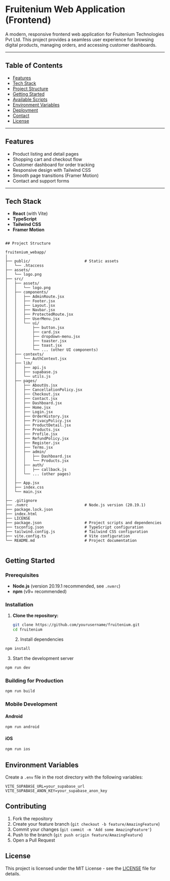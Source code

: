 # Fruitenium Web Application (Frontend)

A modern, responsive frontend web application for Fruitenium Technologies Pvt Ltd. This project provides a seamless user experience for browsing digital products, managing orders, and accessing customer dashboards.

---

## Table of Contents

- [Features](#features)
- [Tech Stack](#tech-stack)
- [Project Structure](#project-structure)
- [Getting Started](#getting-started)
- [Available Scripts](#available-scripts)
- [Environment Variables](#environment-variables)
- [Deployment](#deployment)
- [Contact](#contact)
- [License](#license)

---

## Features

- Product listing and detail pages
- Shopping cart and checkout flow
- Customer dashboard for order tracking
- Responsive design with Tailwind CSS
- Smooth page transitions (Framer Motion)
- Contact and support forms

---

## Tech Stack

- **React** (with Vite)
- **TypeScript**
- **Tailwind CSS**
- **Framer Motion**

```

## Project Structure

fruitenium_webapp/
│
├── public/                        # Static assets
│   └── .htaccess
├── assets/ 
│   └── logo.png
├── src/
│   ├── assets/
│   │   └── logo.png
│   ├── components/
│   │   ├── AdminRoute.jsx
│   │   ├── Footer.jsx
│   │   ├── Layout.jsx
│   │   ├── Navbar.jsx
│   │   ├── ProtectedRoute.jsx
│   │   ├── UserMenu.jsx
│   │   └── ui/
│   │       ├── button.jsx
│   │       ├── card.jsx
│   │       ├── dropdown-menu.jsx
│   │       ├── toaster.jsx
│   │       ├── toast.jsx
│   │       └── ... (other UI components)
│   ├── contexts/
│   │   └── AuthContext.jsx
│   ├── lib/
│   │   ├── api.js
│   │   ├── supabase.js
│   │   └── utils.js
│   ├── pages/
│   │   ├── AboutUs.jsx
│   │   ├── CancellationPolicy.jsx
│   │   ├── Checkout.jsx
│   │   ├── Contact.jsx
│   │   ├── Dashboard.jsx
│   │   ├── Home.jsx
│   │   ├── Login.jsx
│   │   ├── OrderHistory.jsx
│   │   ├── PrivacyPolicy.jsx
│   │   ├── ProductDetail.jsx
│   │   ├── Products.jsx
│   │   ├── Profile.jsx
│   │   ├── RefundPolicy.jsx
│   │   ├── Register.jsx
│   │   ├── Terms.jsx
│   │   ├── admin/
│   │   │   ├── Dashboard.jsx
│   │   │   └── Products.jsx
│   │   ├── auth/
│   │   │   ├── callback.js
│   │   └── ... (other pages)
│   │
│   ├── App.jsx
│   ├── index.css
│   └── main.jsx
│
├── .gitignore
├── .nvmrc                         # Node.js version (20.19.1)
├── package.lock.json
├── index.html
├── LICENSE
├── package.json                   # Project scripts and dependencies
├── tsconfig.json                  # TypeScript configuration 
├── tailwind.config.js             # Tailwind CSS configuration
├── vite.config.ts                 # Vite configuration
└── README.md                      # Project documentation


```

## Getting Started

### Prerequisites

- **Node.js** (version 20.19.1 recommended, see `.nvmrc`)
- **npm** (v9+ recommended)

### Installation

1. **Clone the repository:**
   ```sh
   git clone https://github.com/yourusername/fruitenium.git
   cd fruitenium
   ```
   2. Install dependencies
```bash
npm install
```

3. Start the development server
```bash
npm run dev
```

### Building for Production

```bash
npm run build
```

### Mobile Development

#### Android
```bash
npm run android
```

#### iOS
```bash
npm run ios
```

## Environment Variables

Create a `.env` file in the root directory with the following variables:

```env
VITE_SUPABASE_URL=your_supabase_url
VITE_SUPABASE_ANON_KEY=your_supabase_anon_key
```

## Contributing

1. Fork the repository
2. Create your feature branch (`git checkout -b feature/AmazingFeature`)
3. Commit your changes (`git commit -m 'Add some AmazingFeature'`)
4. Push to the branch (`git push origin feature/AmazingFeature`)
5. Open a Pull Request

## License

This project is licensed under the MIT License - see the [LICENSE](LICENSE) file for details.